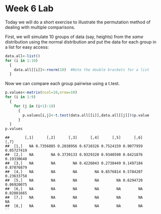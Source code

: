 Week 6 Lab
=============
  
Today we will do a short exercise to illustrate the permutation method of dealing with multiple comparisons.

First, we will simulate 10 groups of data (say, heights) from the *same* distribution using the normal distribution and put the data for each group in a list for easy access:


```r
data.all<-list()
for (i in 1:10)
  {
    data.all[[i]]<-rnorm(10)  #Note the double brackets for a list
  }
```

Now we can compare each group pairwise using a t.test.


```r
p.values<-matrix(ncol=10,nrow=10)
for (i in 1:9)
  {
    for (j in (i+1):10)
      {
        p.values[i,j]<-t.test(data.all[[i]],data.all[[j]])$p.value 
      }
  }
p.values
```

```
##       [,1]      [,2]      [,3]      [,4]      [,5]      [,6]       [,7]
##  [1,]   NA 0.7356885 0.2038956 0.6710326 0.7524159 0.9077959 0.05727419
##  [2,]   NA        NA 0.3739133 0.9329320 0.9340590 0.6421876 0.19330648
##  [3,]   NA        NA        NA 0.4226043 0.2738449 0.1497184 0.87076879
##  [4,]   NA        NA        NA        NA 0.8576814 0.5784207 0.23633758
##  [5,]   NA        NA        NA        NA        NA 0.6294720 0.06920075
##  [6,]   NA        NA        NA        NA        NA        NA 0.02081665
##  [7,]   NA        NA        NA        NA        NA        NA         NA
##  [8,]   NA        NA        NA        NA        NA        NA         NA
##  [9,]   NA        NA        NA        NA        NA        NA         NA
## [10,]   NA        NA        NA        NA        NA        NA         NA
##            [,8]       [,9]      [,10]
##  [1,] 0.2505948 0.03864687 0.90517888
##  [2,] 0.5103514 0.13629212 0.83980876
##  [3,] 0.6799668 0.68636363 0.27950838
##  [4,] 0.5809155 0.16835560 0.77602088
##  [5,] 0.3499339 0.04621043 0.87844479
##  [6,] 0.1571476 0.01449622 0.81739213
##  [7,] 0.3894703 0.69149137 0.12370234
##  [8,]        NA 0.25957938 0.37063054
##  [9,]        NA         NA 0.08618345
## [10,]        NA         NA         NA
```

Now we can see how many of these p.values are "significant". We know these are false positives, because all the data were generated from the same distribution.


```r
false.positives<-sum(p.values<0.05,na.rm=T)
false.positives
```

```
## [1] 4
```

We could correct this using the Bonferonni method:


```r
k<-45
new.threshold.B<-0.05/k
new.threshold.B
```

```
## [1] 0.001111111
```

```r
false.positives.B<-sum(p.values<new.threshold.B,na.rm=T)
false.positives.B
```

```
## [1] 0
```

We could correct this using the Dunn-Sidak method:


```r
k<-45
new.threshold.DS<-1-((1-0.05)^(1/k))
new.threshold.DS
```

```
## [1] 0.001139202
```

```r
false.positives.DS<-sum(p.values<new.threshold.DS,na.rm=T)
false.positives.DS
```

```
## [1] 0
```

We could correct this using the randomization method. This requires simulating data under the null hypothesis to generate a null distribution of p-values.



```r
p.values.all<-c()
min.p.values.all<-c()
for (k in 1:1000)
  {
    data.null<-list()
    for (i in 1:10)
      {
        data.null[[i]]<-rnorm(10)  #Note the double brackets for a list
      }
    p.values.null<-matrix(ncol=10,nrow=10)
    for (i in 1:9)
      {
        for (j in (i+1):10)
          {
            p.values.null[i,j]<-t.test(data.null[[i]],data.null[[j]])$p.value 
          }
      }
    p.values.all<-c(p.values.all,c(p.values.null)[!is.na(c(p.values.null))])
    min.p.values.all<-c(min.p.values.all,min(c(p.values.null)[!is.na(c(p.values.null))]))
  }
new.threshold.R<-quantile(min.p.values.all,probs=c(0.05))
new.threshold.R
```

```
##          5% 
## 0.001658417
```

```r
false.positives.R<-sum(p.values<new.threshold.R,na.rm=T)
false.positives.R
```

```
## [1] 0
```

If you were to do this experiment (all of the code in the preceding clock) 100 times, you should get at least 1 false positive 5 times, since we have set the threshold such that we have a 5% chance that the smallest p-value in that set of 45 comparisons will be smaller than the threshold we set.
